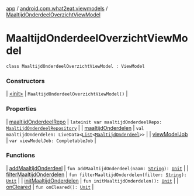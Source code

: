 [app](../../index.md) / [android.com.what2eat.viewmodels](../index.md) / [MaaltijdOnderdeelOverzichtViewModel](./index.md)

# MaaltijdOnderdeelOverzichtViewModel

`class MaaltijdOnderdeelOverzichtViewModel : ViewModel`

### Constructors

| [&lt;init&gt;](-init-.md) | `MaaltijdOnderdeelOverzichtViewModel()` |

### Properties

| [maaltijdOnderdeelRepo](maaltijd-onderdeel-repo.md) | `lateinit var maaltijdOnderdeelRepo: `[`MaaltijdOnderdeelRepository`](../../android.com.what2eat.repositories/-maaltijd-onderdeel-repository/index.md) |
| [maaltijdOnderdelen](maaltijd-onderdelen.md) | `val maaltijdOnderdelen: LiveData<`[`List`](https://kotlinlang.org/api/latest/jvm/stdlib/kotlin.collections/-list/index.html)`<`[`MaaltijdOnderdeel`](../../android.com.what2eat.model/-maaltijd-onderdeel/index.md)`>>` |
| [viewModelJob](view-model-job.md) | `var viewModelJob: CompletableJob` |

### Functions

| [addMaaltijdOnderdeel](add-maaltijd-onderdeel.md) | `fun addMaaltijdOnderdeel(naam: `[`String`](https://kotlinlang.org/api/latest/jvm/stdlib/kotlin/-string/index.html)`): `[`Unit`](https://kotlinlang.org/api/latest/jvm/stdlib/kotlin/-unit/index.html) |
| [filterMaaltijdOnderdelen](filter-maaltijd-onderdelen.md) | `fun filterMaaltijdOnderdelen(filter: `[`String`](https://kotlinlang.org/api/latest/jvm/stdlib/kotlin/-string/index.html)`): `[`Unit`](https://kotlinlang.org/api/latest/jvm/stdlib/kotlin/-unit/index.html) |
| [initMaaltijdOnderdelen](init-maaltijd-onderdelen.md) | `fun initMaaltijdOnderdelen(): `[`Unit`](https://kotlinlang.org/api/latest/jvm/stdlib/kotlin/-unit/index.html) |
| [onCleared](on-cleared.md) | `fun onCleared(): `[`Unit`](https://kotlinlang.org/api/latest/jvm/stdlib/kotlin/-unit/index.html) |

